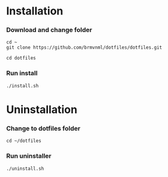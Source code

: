 # Installation
### Download and change folder
```
cd ~
git clone https://github.com/brmvnml/dotfiles/dotfiles.git

cd dotfiles
```
### Run install
```
./install.sh
```

# Uninstallation

### Change to dotfiles folder
```
cd ~/dotfiles
```

### Run uninstaller
```
./uninstall.sh
```
